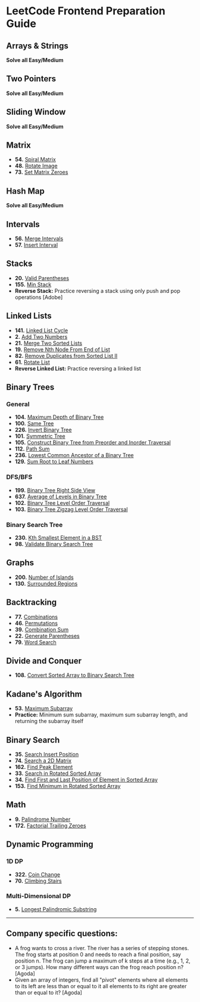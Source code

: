 # LeetCode Frontend Preparation Guide

## Arrays & Strings
**Solve all Easy/Medium**  

## Two Pointers
**Solve all Easy/Medium**  

## Sliding Window
**Solve all Easy/Medium**  

## Matrix
- **54.** [Spiral Matrix](https://leetcode.com/problems/spiral-matrix/)
- **48.** [Rotate Image](https://leetcode.com/problems/rotate-image/)
- **73.** [Set Matrix Zeroes](https://leetcode.com/problems/set-matrix-zeroes/)

## Hash Map
**Solve all Easy/Medium**  

## Intervals
- **56.** [Merge Intervals](https://leetcode.com/problems/merge-intervals/)
- **57.** [Insert Interval](https://leetcode.com/problems/insert-interval/)

## Stacks
- **20.** [Valid Parentheses](https://leetcode.com/problems/valid-parentheses/)
- **155.** [Min Stack](https://leetcode.com/problems/min-stack/)
- **Reverse Stack:** Practice reversing a stack using only push and pop operations [Adobe]

## Linked Lists
- **141.** [Linked List Cycle](https://leetcode.com/problems/linked-list-cycle/)
- **2.** [Add Two Numbers](https://leetcode.com/problems/add-two-numbers/)
- **21.** [Merge Two Sorted Lists](https://leetcode.com/problems/merge-two-sorted-lists/)
- **19.** [Remove Nth Node From End of List](https://leetcode.com/problems/remove-nth-node-from-end-of-list/)
- **82.** [Remove Duplicates from Sorted List II](https://leetcode.com/problems/remove-duplicates-from-sorted-list-ii/)
- **61.** [Rotate List](https://leetcode.com/problems/rotate-list/)
- **Reverse Linked List:** Practice reversing a linked list

## Binary Trees

### General
- **104.** [Maximum Depth of Binary Tree](https://leetcode.com/problems/maximum-depth-of-binary-tree/)
- **100.** [Same Tree](https://leetcode.com/problems/same-tree/)
- **226.** [Invert Binary Tree](https://leetcode.com/problems/invert-binary-tree/)
- **101.** [Symmetric Tree](https://leetcode.com/problems/symmetric-tree/)
- **105.** [Construct Binary Tree from Preorder and Inorder Traversal](https://leetcode.com/problems/construct-binary-tree-from-preorder-and-inorder-traversal/)
- **112.** [Path Sum](https://leetcode.com/problems/path-sum/)
- **236.** [Lowest Common Ancestor of a Binary Tree](https://leetcode.com/problems/lowest-common-ancestor-of-a-binary-tree/)
- **129.** [Sum Root to Leaf Numbers](https://leetcode.com/problems/sum-root-to-leaf-numbers/)

### DFS/BFS
- **199.** [Binary Tree Right Side View](https://leetcode.com/problems/binary-tree-right-side-view/)
- **637.** [Average of Levels in Binary Tree](https://leetcode.com/problems/average-of-levels-in-binary-tree/)
- **102.** [Binary Tree Level Order Traversal](https://leetcode.com/problems/binary-tree-level-order-traversal/)
- **103.** [Binary Tree Zigzag Level Order Traversal](https://leetcode.com/problems/binary-tree-zigzag-level-order-traversal/)

### Binary Search Tree
- **230.** [Kth Smallest Element in a BST](https://leetcode.com/problems/kth-smallest-element-in-a-bst/)
- **98.** [Validate Binary Search Tree](https://leetcode.com/problems/validate-binary-search-tree/)

## Graphs
- **200.** [Number of Islands](https://leetcode.com/problems/number-of-islands/)
- **130.** [Surrounded Regions](https://leetcode.com/problems/surrounded-regions/)

## Backtracking
- **77.** [Combinations](https://leetcode.com/problems/combinations/)
- **46.** [Permutations](https://leetcode.com/problems/permutations/)
- **39.** [Combination Sum](https://leetcode.com/problems/combination-sum/)
- **22.** [Generate Parentheses](https://leetcode.com/problems/generate-parentheses/)
- **79.** [Word Search](https://leetcode.com/problems/word-search/)

## Divide and Conquer
- **108.** [Convert Sorted Array to Binary Search Tree](https://leetcode.com/problems/convert-sorted-array-to-binary-search-tree/)

## Kadane's Algorithm
- **53.** [Maximum Subarray](https://leetcode.com/problems/maximum-subarray/)
- **Practice:** Minimum sum subarray, maximum sum subarray length, and returning the subarray itself

## Binary Search
- **35.** [Search Insert Position](https://leetcode.com/problems/search-insert-position/)
- **74.** [Search a 2D Matrix](https://leetcode.com/problems/search-a-2d-matrix/)
- **162.** [Find Peak Element](https://leetcode.com/problems/find-peak-element/)
- **33.** [Search in Rotated Sorted Array](https://leetcode.com/problems/search-in-rotated-sorted-array/)
- **34.** [Find First and Last Position of Element in Sorted Array](https://leetcode.com/problems/find-first-and-last-position-of-element-in-sorted-array/)
- **153.** [Find Minimum in Rotated Sorted Array](https://leetcode.com/problems/find-minimum-in-rotated-sorted-array/)

## Math
- **9.** [Palindrome Number](https://leetcode.com/problems/palindrome-number/)
- **172.** [Factorial Trailing Zeroes](https://leetcode.com/problems/factorial-trailing-zeroes/)

## Dynamic Programming

### 1D DP
- **322.** [Coin Change](https://leetcode.com/problems/coin-change/)
- **70.** [Climbing Stairs](https://leetcode.com/problems/climbing-stairs/)

### Multi-Dimensional DP
- **5.** [Longest Palindromic Substring](https://leetcode.com/problems/longest-palindromic-substring/)

---

## Company specific questions:
- A frog wants to cross a river. The river has a series of stepping stones. The frog starts at position 0 and needs to reach a final position, say position n. The frog can jump a maximum of k steps at a time (e.g., 1, 2, or 3 jumps). How many different ways can the frog reach position n? [Agoda]
- Given an array of integers, find all "pivot" elements where all elements to its left are less than or equal to it all elements to its right are greater than or equal to it? [Agoda]

